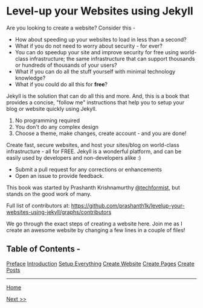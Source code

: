 # Level-up your Websites using Jekyll

Are you looking to create a website? Consider this -

- How about speeding up your websites to load in less than a second?
- What if you do not need to worry about security - for ever?
- You can do speedup your site and improve security for free using world-class infrastructure; the same infrastructure that can support thousands or hundreds of thousands of your users?
- What if you can do all the stuff yourself with minimal technology knowledge?
- What if you could do all this for **free**?



Jekyll is the solution that can do all this and more. And, this is a book that provides a concise, "follow me" instructions that help you to setup your blog or website quickly using Jekyll.

1. No programming required
2. You don't do any complex design
3. Choose a theme, make changes, create account - and you are done!


Create fast, secure websites, and host your sites/blog on world-class infrastructure - all for FREE. Jekyll is a wonderful platform, and can be easily used by developers and non-developers alike :)

- Submit a pull request for any corrections or enhancements
- Open an issue to provide feedback. 


This book was started by Prashanth Krishnamurthy [@techformist](https://twitter.com/techformist), but stands on the good work of many. 

Full list of contributors at: https://github.com/prashanth1k/levelup-your-websites-using-jekyll/graphs/contributors


We go through the exact steps of creating a website here. Join me as I create an awesome website by changing a few lines in a couple of files!


## Table of Contents -

[Preface](../preface.md)
[Introduction](../introduction.md)
[Setup Everything](../setup.md)
[Create Website](../create-website.md)
[Create Pages](../create-pages.md)
[Create Posts](../create-edit-posts.md)


---
[Home](../README.md)

[ Next >> ](../preface.md)